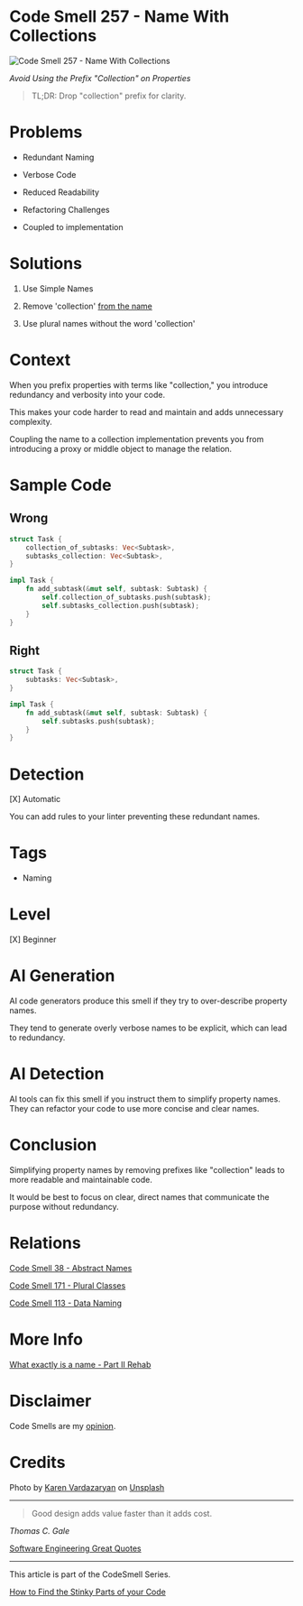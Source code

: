 # Code Smell 257 - Name With Collections
            
![Code Smell 257 - Name With Collections](Code%20Smell%20257%20-%20Name%20With%20Collections.jpg)

*Avoid Using the Prefix "Collection" on Properties*

> TL;DR: Drop "collection" prefix for clarity.

# Problems

- Redundant Naming

- Verbose Code

- Reduced Readability

- Refactoring Challenges

- Coupled to implementation

# Solutions

1. Use Simple Names

2. Remove 'collection' [from the name](https://github.com/mcsee/Software-Design-Articles/tree/main/Articles/Theory/What%20exactly%20is%20a%20name%20-%20Part%20II%20Rehab/readme.md)

3. Use plural names without the word 'collection'

# Context

When you prefix properties with terms like "collection," you introduce redundancy and verbosity into your code. 

This makes your code harder to read and maintain and adds unnecessary complexity. 

Coupling the name to a collection implementation prevents you from introducing a proxy or middle object to manage the relation.

# Sample Code

## Wrong

<!-- [Gist Url](https://gist.github.com/mcsee/b929bfe2ee406a7d9a822c5318db5b61) -->

```rust
struct Task {
    collection_of_subtasks: Vec<Subtask>,
    subtasks_collection: Vec<Subtask>,
}

impl Task {
    fn add_subtask(&mut self, subtask: Subtask) {
        self.collection_of_subtasks.push(subtask);
        self.subtasks_collection.push(subtask);
    }
}
```

## Right

<!-- [Gist Url](https://gist.github.com/mcsee/1c4c774f018e5f6cde339148962a4562) -->

```rust
struct Task {
    subtasks: Vec<Subtask>,
}

impl Task {
    fn add_subtask(&mut self, subtask: Subtask) {
        self.subtasks.push(subtask);
    }
}
```

# Detection

[X] Automatic 

You can add rules to your linter preventing these redundant names.

# Tags

- Naming

# Level

[X] Beginner

# AI Generation

AI code generators produce this smell if they try to over-describe property names. 

They tend to generate overly verbose names to be explicit, which can lead to redundancy.

# AI Detection

AI tools can fix this smell if you instruct them to simplify property names. They can refactor your code to use more concise and clear names.

# Conclusion

Simplifying property names by removing prefixes like "collection" leads to more readable and maintainable code.

It would be best to focus on clear, direct names that communicate the purpose without redundancy.

# Relations

[Code Smell 38 - Abstract Names](https://github.com/mcsee/Software-Design-Articles/tree/main/Articles/Code%20Smells/Code%20Smell%2038%20-%20Abstract%20Names/readme.md)

[Code Smell 171 - Plural Classes](https://github.com/mcsee/Software-Design-Articles/tree/main/Articles/Code%20Smells/Code%20Smell%20171%20-%20Plural%20Classes/readme.md)

[Code Smell 113 - Data Naming](https://github.com/mcsee/Software-Design-Articles/tree/main/Articles/Code%20Smells/Code%20Smell%20113%20-%20Data%20Naming/readme.md)

# More Info

[What exactly is a name - Part II Rehab](https://github.com/mcsee/Software-Design-Articles/tree/main/Articles/Theory/What%20exactly%20is%20a%20name%20-%20Part%20II%20Rehab/readme.md)

# Disclaimer

Code Smells are my [opinion](https://github.com/mcsee/Software-Design-Articles/tree/main/Articles/Blogging/I%20Wrote%20More%20than%2090%20Articles%20on%202021%20Here%20is%20What%20I%20Learned/readme.md).

# Credits

Photo by [Karen Vardazaryan](https://unsplash.com/@bright) on [Unsplash](https://unsplash.com/photos/die-cast-car-collection-on-rack-JBrfoV-BZts)
   
* * *

> Good design adds value faster than it adds cost.

_Thomas C. Gale_
 
[Software Engineering Great Quotes](https://github.com/mcsee/Software-Design-Articles/tree/main/Articles/Quotes/Software%20Engineering%20Great%20Quotes/readme.md)

* * *

This article is part of the CodeSmell Series.

[How to Find the Stinky Parts of your Code](https://github.com/mcsee/Software-Design-Articles/tree/main/Articles/Code%20Smells/How%20to%20Find%20the%20Stinky%20parts%20of%20your%20Code/readme.md)